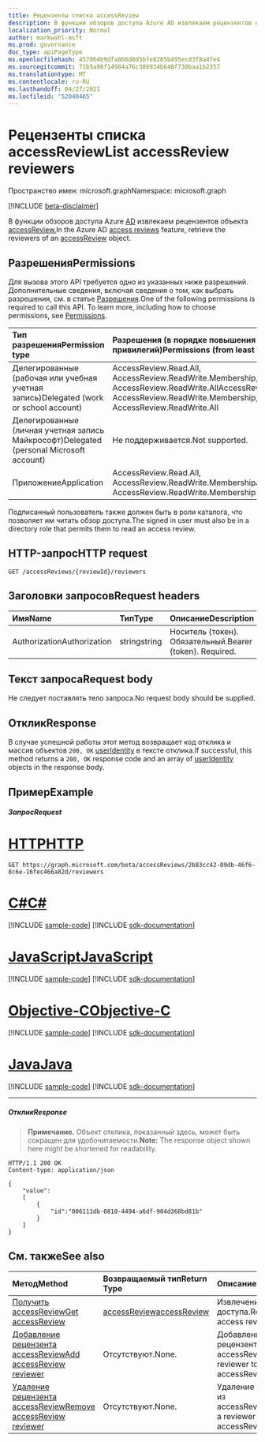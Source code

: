 ```yaml
---
title: Рецензенты списка accessReview
description: В функции обзоров доступа Azure AD извлекаем рецензентов объекта accessReview.
localization_priority: Normal
author: markwahl-msft
ms.prod: governance
doc_type: apiPageType
ms.openlocfilehash: 457064b9dfa866d0d5bfe8285b495ecd3f8a4fe4
ms.sourcegitcommit: 71b5a96f14984a76c386934b648f730baa1b2357
ms.translationtype: MT
ms.contentlocale: ru-RU
ms.lasthandoff: 04/27/2021
ms.locfileid: "52048465"
---
```

# <a name="list-accessreview-reviewers"></a><span data-ttu-id="b9c45-103">Рецензенты списка accessReview</span><span class="sxs-lookup"><span data-stu-id="b9c45-103">List accessReview reviewers</span></span>

<span data-ttu-id="b9c45-104">Пространство имен: microsoft.graph</span><span class="sxs-lookup"><span data-stu-id="b9c45-104">Namespace: microsoft.graph</span></span>

[!INCLUDE [beta-disclaimer](../../includes/beta-disclaimer.md)]

<span data-ttu-id="b9c45-105">В функции обзоров доступа Azure [AD](../resources/accessreviews-root.md) извлекаем рецензентов объекта [accessReview.](../resources/accessreview.md)</span><span class="sxs-lookup"><span data-stu-id="b9c45-105">In the Azure AD [access reviews](../resources/accessreviews-root.md) feature, retrieve the reviewers of an [accessReview](../resources/accessreview.md) object.</span></span>
## <a name="permissions"></a><span data-ttu-id="b9c45-106">Разрешения</span><span class="sxs-lookup"><span data-stu-id="b9c45-106">Permissions</span></span>
<span data-ttu-id="b9c45-p101">Для вызова этого API требуется одно из указанных ниже разрешений. Дополнительные сведения, включая сведения о том, как выбрать разрешения, см. в статье [Разрешения](/graph/permissions-reference).</span><span class="sxs-lookup"><span data-stu-id="b9c45-p101">One of the following permissions is required to call this API. To learn more, including how to choose permissions, see [Permissions](/graph/permissions-reference).</span></span>

|<span data-ttu-id="b9c45-109">Тип разрешения</span><span class="sxs-lookup"><span data-stu-id="b9c45-109">Permission type</span></span>                        | <span data-ttu-id="b9c45-110">Разрешения (в порядке повышения привилегий)</span><span class="sxs-lookup"><span data-stu-id="b9c45-110">Permissions (from least to most privileged)</span></span>              |
|:--------------------------------------|:---------------------------------------------------------|
|<span data-ttu-id="b9c45-111">Делегированные (рабочая или учебная учетная запись)</span><span class="sxs-lookup"><span data-stu-id="b9c45-111">Delegated (work or school account)</span></span>     | <span data-ttu-id="b9c45-112">AccessReview.Read.All, AccessReview.ReadWrite.Membership, AccessReview.ReadWrite.All</span><span class="sxs-lookup"><span data-stu-id="b9c45-112">AccessReview.Read.All, AccessReview.ReadWrite.Membership, AccessReview.ReadWrite.All</span></span> |
|<span data-ttu-id="b9c45-113">Делегированные (личная учетная запись Майкрософт)</span><span class="sxs-lookup"><span data-stu-id="b9c45-113">Delegated (personal Microsoft account)</span></span> | <span data-ttu-id="b9c45-114">Не поддерживается.</span><span class="sxs-lookup"><span data-stu-id="b9c45-114">Not supported.</span></span> |
|<span data-ttu-id="b9c45-115">Приложение</span><span class="sxs-lookup"><span data-stu-id="b9c45-115">Application</span></span>                            | <span data-ttu-id="b9c45-116">AccessReview.Read.All, AccessReview.ReadWrite.Membership</span><span class="sxs-lookup"><span data-stu-id="b9c45-116">AccessReview.Read.All, AccessReview.ReadWrite.Membership</span></span>  |


 <span data-ttu-id="b9c45-117">Подписанный пользователь также должен быть в роли каталога, что позволяет им читать обзор доступа.</span><span class="sxs-lookup"><span data-stu-id="b9c45-117">The signed in user must also be in a directory role that permits them to read an access review.</span></span>

## <a name="http-request"></a><span data-ttu-id="b9c45-118">HTTP-запрос</span><span class="sxs-lookup"><span data-stu-id="b9c45-118">HTTP request</span></span>
<!-- { "blockType": "ignored" } -->
```http
GET /accessReviews/{reviewId}/reviewers
```
## <a name="request-headers"></a><span data-ttu-id="b9c45-119">Заголовки запросов</span><span class="sxs-lookup"><span data-stu-id="b9c45-119">Request headers</span></span>
| <span data-ttu-id="b9c45-120">Имя</span><span class="sxs-lookup"><span data-stu-id="b9c45-120">Name</span></span>         | <span data-ttu-id="b9c45-121">Тип</span><span class="sxs-lookup"><span data-stu-id="b9c45-121">Type</span></span>        | <span data-ttu-id="b9c45-122">Описание</span><span class="sxs-lookup"><span data-stu-id="b9c45-122">Description</span></span> |
|:-------------|:------------|:------------|
| <span data-ttu-id="b9c45-123">Authorization</span><span class="sxs-lookup"><span data-stu-id="b9c45-123">Authorization</span></span> | <span data-ttu-id="b9c45-124">string</span><span class="sxs-lookup"><span data-stu-id="b9c45-124">string</span></span> | <span data-ttu-id="b9c45-p102">Носитель \{токен\}. Обязательный.</span><span class="sxs-lookup"><span data-stu-id="b9c45-p102">Bearer \{token\}. Required.</span></span> |

## <a name="request-body"></a><span data-ttu-id="b9c45-127">Текст запроса</span><span class="sxs-lookup"><span data-stu-id="b9c45-127">Request body</span></span>
<span data-ttu-id="b9c45-128">Не следует поставлять тело запроса.</span><span class="sxs-lookup"><span data-stu-id="b9c45-128">No request body should be supplied.</span></span>

## <a name="response"></a><span data-ttu-id="b9c45-129">Отклик</span><span class="sxs-lookup"><span data-stu-id="b9c45-129">Response</span></span>
<span data-ttu-id="b9c45-130">В случае успешной работы этот метод возвращает код отклика и массив объектов `200, OK` [userIdentity](../resources/useridentity.md) в тексте отклика.</span><span class="sxs-lookup"><span data-stu-id="b9c45-130">If successful, this method returns a `200, OK` response code and an array of [userIdentity](../resources/useridentity.md) objects in the response body.</span></span>

## <a name="example"></a><span data-ttu-id="b9c45-131">Пример</span><span class="sxs-lookup"><span data-stu-id="b9c45-131">Example</span></span>
##### <a name="request"></a><span data-ttu-id="b9c45-132">Запрос</span><span class="sxs-lookup"><span data-stu-id="b9c45-132">Request</span></span>


# <a name="http"></a>[<span data-ttu-id="b9c45-133">HTTP</span><span class="sxs-lookup"><span data-stu-id="b9c45-133">HTTP</span></span>](#tab/http)
<!-- {
  "blockType": "request",
  "name": "get_accessReview_reviewers"
}-->
```msgraph-interactive
GET https://graph.microsoft.com/beta/accessReviews/2b83cc42-09db-46f6-8c6e-16fec466a82d/reviewers
```
# <a name="c"></a>[<span data-ttu-id="b9c45-134">C#</span><span class="sxs-lookup"><span data-stu-id="b9c45-134">C#</span></span>](#tab/csharp)
[!INCLUDE [sample-code](../includes/snippets/csharp/get-accessreview-reviewers-csharp-snippets.md)]
[!INCLUDE [sdk-documentation](../includes/snippets/snippets-sdk-documentation-link.md)]

# <a name="javascript"></a>[<span data-ttu-id="b9c45-135">JavaScript</span><span class="sxs-lookup"><span data-stu-id="b9c45-135">JavaScript</span></span>](#tab/javascript)
[!INCLUDE [sample-code](../includes/snippets/javascript/get-accessreview-reviewers-javascript-snippets.md)]
[!INCLUDE [sdk-documentation](../includes/snippets/snippets-sdk-documentation-link.md)]

# <a name="objective-c"></a>[<span data-ttu-id="b9c45-136">Objective-C</span><span class="sxs-lookup"><span data-stu-id="b9c45-136">Objective-C</span></span>](#tab/objc)
[!INCLUDE [sample-code](../includes/snippets/objc/get-accessreview-reviewers-objc-snippets.md)]
[!INCLUDE [sdk-documentation](../includes/snippets/snippets-sdk-documentation-link.md)]

# <a name="java"></a>[<span data-ttu-id="b9c45-137">Java</span><span class="sxs-lookup"><span data-stu-id="b9c45-137">Java</span></span>](#tab/java)
[!INCLUDE [sample-code](../includes/snippets/java/get-accessreview-reviewers-java-snippets.md)]
[!INCLUDE [sdk-documentation](../includes/snippets/snippets-sdk-documentation-link.md)]

---


##### <a name="response"></a><span data-ttu-id="b9c45-138">Отклик</span><span class="sxs-lookup"><span data-stu-id="b9c45-138">Response</span></span>
><span data-ttu-id="b9c45-139">**Примечание.** Объект отклика, показанный здесь, может быть сокращен для удобочитаемости.</span><span class="sxs-lookup"><span data-stu-id="b9c45-139">**Note:** The response object shown here might be shortened for readability.</span></span>
<!-- {
  "blockType": "response",
  "truncated": true,
  "@odata.type": "microsoft.graph.userIdentity",
  "isCollection": "true"
} -->
```http
HTTP/1.1 200 OK
Content-type: application/json

{
    "value":
    [
        {
            "id":"006111db-0810-4494-a6df-904d368bd81b"
        }
    ]
}
```

## <a name="see-also"></a><span data-ttu-id="b9c45-140">См. также</span><span class="sxs-lookup"><span data-stu-id="b9c45-140">See also</span></span>

| <span data-ttu-id="b9c45-141">Метод</span><span class="sxs-lookup"><span data-stu-id="b9c45-141">Method</span></span>           | <span data-ttu-id="b9c45-142">Возвращаемый тип</span><span class="sxs-lookup"><span data-stu-id="b9c45-142">Return Type</span></span>    |<span data-ttu-id="b9c45-143">Описание</span><span class="sxs-lookup"><span data-stu-id="b9c45-143">Description</span></span>|
|:---------------|:--------|:----------|
|[<span data-ttu-id="b9c45-144">Получить accessReview</span><span class="sxs-lookup"><span data-stu-id="b9c45-144">Get accessReview</span></span>](accessreview-get.md) |  [<span data-ttu-id="b9c45-145">accessReview</span><span class="sxs-lookup"><span data-stu-id="b9c45-145">accessReview</span></span>](../resources/accessreview.md) |  <span data-ttu-id="b9c45-146">Извлечение обзора доступа.</span><span class="sxs-lookup"><span data-stu-id="b9c45-146">Retrieve an access review.</span></span> |
|[<span data-ttu-id="b9c45-147">Добавление рецензента accessReview</span><span class="sxs-lookup"><span data-stu-id="b9c45-147">Add accessReview reviewer</span></span>](accessreview-addreviewer.md) |     <span data-ttu-id="b9c45-148">Отсутствуют.</span><span class="sxs-lookup"><span data-stu-id="b9c45-148">None.</span></span>   |   <span data-ttu-id="b9c45-149">Добавление рецензента в accessReview.</span><span class="sxs-lookup"><span data-stu-id="b9c45-149">Add a reviewer to an accessReview.</span></span> |
|[<span data-ttu-id="b9c45-150">Удаление рецензента accessReview</span><span class="sxs-lookup"><span data-stu-id="b9c45-150">Remove accessReview reviewer</span></span>](accessreview-removereviewer.md) | <span data-ttu-id="b9c45-151">Отсутствуют.</span><span class="sxs-lookup"><span data-stu-id="b9c45-151">None.</span></span> |   <span data-ttu-id="b9c45-152">Удаление рецензента из accessReview.</span><span class="sxs-lookup"><span data-stu-id="b9c45-152">Remove a reviewer from an accessReview.</span></span> |


<!--
{
  "type": "#page.annotation",
  "description": "Get accessReview reviewers",
  "keywords": "",
  "section": "documentation",
  "tocPath": "",
  "suppressions": [
  ]
}
-->


